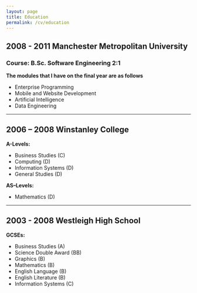 ```yaml
---
layout: page
title: Education
permalink: /cv/education
---
```

## 2008 \- 2011 Manchester Metropolitan University

### Course: B.Sc. Software Engineering 2:1

**The modules that I have on the final year are as follows**

* Enterprise Programming
* Mobile and Website Development
* Artificial Intelligence
* Data Engineering

---

## 2006 – 2008 Winstanley College

**A-Levels:**

* Business Studies (C)
* Computing (D)
* Information Systems (D)
* General Studies (D)

**AS–Levels:**

* Mathematics (D)

---

## 2003 \- 2008 Westleigh High School

**GCSEs:**

* Business Studies (A)
* Science Double Award (BB)
* Graphics (B)
* Mathematics (B)
* English Language (B)
* English Literature (B)
* Information Systems (C)

